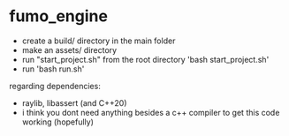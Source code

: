 # fumo_engine
- create a build/ directory in the main folder
- make an assets/ directory 
- run "start_project.sh" from the root directory 'bash start_project.sh'
- run 'bash run.sh'

regarding dependencies:
- raylib, libassert (and C++20)
- i think you dont need anything besides a c++ compiler to get this code working (hopefully)
